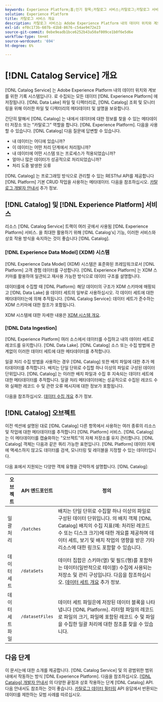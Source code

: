 ```yaml
---
keywords: Experience Platform;홈;인기 항목;카탈로그 서비스;카탈로그;카탈로그 서비스;데이터 위치;데이터 위치;데이터 관리;데이터 관리;계보;계보;카탈로그;데이터 세트 활성화
solution: Experience Platform
title: 카탈로그 서비스 개요
description: 카탈로그 서비스는 Adobe Experience Platform 내의 데이터 위치와 계보를 위한 기록 시스템입니다. Experience Platform에 수집되는 모든 데이터는 파일 및 디렉터리로 데이터 레이크에 저장되지만, 카탈로그는 조회 및 모니터링을 위해 이러한 파일 및 디렉터리에 대한 메타데이터 및 설명을 포함합니다.
exl-id: ef0c173b-607b-41b8-8676-c54ae9472e23
source-git-commit: 0ebe9eadb1bce6252b43a50af009ce1b0f6e5d6e
workflow-type: tm+mt
source-wordcount: '694'
ht-degree: 6%

---
```


# [!DNL Catalog Service] 개요

[!DNL Catalog Service] 는 Adobe Experience Platform 내의 데이터 위치와 계보를 위한 기록 시스템입니다. 로 수집되는 모든 데이터 [!DNL Experience Platform] 에 저장됩니다. [!DNL Data Lake] 파일 및 디렉터리로, [!DNL Catalog] 조회 및 모니터링을 위해 이러한 파일 및 디렉터리의 메타데이터 및 설명을 보유합니다.

간단히 말해서 [!DNL Catalog] 는 내에서 데이터에 대한 정보를 찾을 수 있는 메타데이터 저장소 또는 &quot;카탈로그&quot; 역할을 합니다. [!DNL Experience Platform]. 다음을 사용할 수 있습니다. [!DNL Catalog] 다음 질문에 답변할 수 있습니다.

* 내 데이터는 어디에 있습니까?
* 이 데이터는 어떤 처리 단계에서 처리됩니까?
* 내 데이터에 어떤 시스템 또는 프로세스가 적용되었습니까?
* 얼마나 많은 데이터가 성공적으로 처리되었습니까?
* 처리 도중 발생한 오류

[!DNL Catalog] 는 프로그래밍 방식으로 관리할 수 있는 RESTful API를 제공합니다 [!DNL Platform] 기본 CRUD 작업을 사용하는 메타데이터. 다음을 참조하십시오. [카탈로그 개발자 안내서](api/getting-started.md) 추가 정보.

## [!DNL Catalog] 및 [!DNL Experience Platform] 서비스

리소스 [!DNL Catalog Service] 트랙이 여러 곳에서 사용됨 [!DNL Experience Platform] 서비스. 을 최대한 활용하기 위해 [!DNL Catalog's] 기능, 이러한 서비스와 상호 작용 방식을 숙지하는 것이 좋습니다 [!DNL Catalog].

### [!DNL Experience Data Model] (XDM) 시스템

[!DNL Experience Data Model] (XDM) 시스템은 표준화된 프레임워크로서 [!DNL Platform] 고객 경험 데이터를 구성합니다. [!DNL Experience Platform] 는 XDM 스키마를 활용하여 일관되고 재사용 가능한 방식으로 데이터 구조를 설명합니다.

데이터를에 수집할 때 [!DNL Platform]: 해당 데이터의 구조가 XDM 스키마에 매핑되고 [!DNL Data Lake] 을 데이터 세트의 일부로 사용하십시오. 각 데이터 세트에 대한 메타데이터는에 의해 추적됩니다. [!DNL Catalog Service]: 데이터 세트가 준수하는 XDM 스키마에 대한 참조가 포함됩니다.

XDM 시스템에 대한 자세한 내용은 [XDM 시스템 개요](../xdm/home.md).

### [!DNL Data Ingestion]

[!DNL Experience Platform] 여러 소스에서 데이터를 수집하고 내의 데이터 세트로 레코드를 유지합니다. [!DNL Data Lake]. [!DNL Catalog] 소스 또는 수집 방법에 관계없이 이러한 데이터 세트에 대한 메타데이터를 추적합니다.

일괄 처리 수집 방법을 사용하는 경우 [!DNL Catalog] 또한 배치 파일에 대한 추가 메타데이터를 추적합니다. 배치는 단일 단위로 수집할 하나 이상의 파일로 구성된 데이터 단위입니다. [!DNL Catalog] 는 이러한 배치 파일과 수집 후 지속되는 데이터 세트에 대한 메타데이터를 추적합니다. 일괄 처리 메타데이터에는 성공적으로 수집된 레코드 수와 실패한 레코드 수 및 관련 오류 메시지에 대한 정보가 포함됩니다.

다음을 참조하십시오. [데이터 수집 개요](../ingestion/home.md) 추가 정보.

## [!DNL Catalog] 오브젝트

이전 섹션에 설명된 대로 [!DNL Catalog] 다른 항목에서 사용하는 여러 종류의 리소스 및 작업에 대한 메타데이터를 추적합니다 [!DNL Platform] 서비스. [!DNL Catalog] 는 이 메타데이터를 캡슐화하는 &quot;오브젝트&quot;의 자체 저장소를 유지 관리합니다. [!DNL Catalog] 객체는 다음과 같은 쿼리 가능한 표현입니다. [!DNL Platform] 데이터 자체에 액세스하지 않고도 데이터를 검색, 모니터링 및 레이블을 지정할 수 있는 데이터입니다.

다음 표에서 지원되는 다양한 객체 유형을 간략하게 설명합니다. [!DNL Catalog]:

| 오브젝트 | API 엔드포인트 | 정의 |
|---|---|---|
| 일괄 처리 | `/batches` | 배치는 단일 단위로 수집할 하나 이상의 파일로 구성된 데이터 단위입니다. 의 배치 객체 [!DNL Catalog] 배치의 수집 지표(예: 처리된 레코드 수 또는 디스크 크기)에 대한 개요를 제공하며 데이터 세트, 보기 및 배치 작업의 영향을 받은 기타 리소스에 대한 링크도 포함할 수 있습니다. |
| 데이터 세트 | `/dataSets` | 데이터 집합은 스키마(열) 및 필드(행)를 포함하는 데이터(일반적으로 테이블) 수집에 사용되는 저장소 및 관리 구성입니다. 다음을 참조하십시오. [데이터 세트 개요](./datasets/overview.md) 추가 정보. |
| 데이터 세트 파일 | `/datasetFiles` | 데이터 세트 파일은에 저장된 데이터 블록을 나타냅니다 [!DNL Platform]. 리터럴 파일의 레코드로 파일의 크기, 파일에 포함된 레코드 수 및 파일을 수집한 일괄 처리에 대한 참조를 찾을 수 있습니다. |

## 다음 단계

이 문서는에 대한 소개를 제공합니다. [!DNL Catalog Service] 및 의 광범위한 범위 내에서 작동하는 방식 [!DNL Experience Platform]. 다음을 참조하십시오. [[!DNL Catalog] 개발자 안내서](api/getting-started.md) 의 다양한 끝점과 상호 작용하는 단계 [!DNL Catalog] API. 다음 안내서도 참조하는 것이 좋습니다. [카탈로그 데이터 필터링](api/filter-data.md) API 응답에서 반환되는 데이터를 제한하는 모범 사례를 따르십시오.
